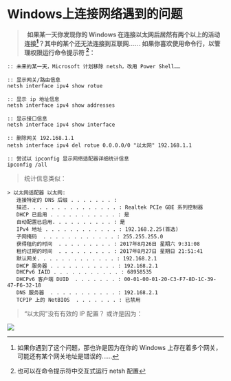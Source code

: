 # Windows上连接网络遇到的问题

> **&nbsp;&nbsp;如果某一天你发现你的 Windows 在连接以太网后居然有两个以上的活动连接[^conn]？其中的某个还无法连接到互联网…… 如果你喜欢使用命令行，以管理权限运行命令提示符 [^netsh]：**

```batch
:: 未来的某一天，Microsoft 计划移除 netsh，改用 Power Shell……

:: 显示网关/路由信息
netsh interface ipv4 show rotue

:: 显示 ip 地址信息
netsh interface ipv4 show addresses

:: 显示接口信息 
netsh interface ipv4 show interface

:: 删除网关 192.168.1.1
netsh interface ipv4 del rotue 0.0.0.0/0 "以太网" 192.168.1.1
```

```batch
:: 尝试以 ipconfig 显示网络适配器详细统计信息
ipconfig /all
```

> 统计信息类似：

```
> 以太网适配器 以太网:
   连接特定的 DNS 后缀 . . . . . . . :
   描述. . . . . . . . . . . . . . . : Realtek PCIe GBE 系列控制器
   DHCP 已启用 . . . . . . . . . . . : 是
   自动配置已启用. . . . . . . . . . : 是
   IPv4 地址 . . . . . . . . . . . . : 192.168.2.25(首选)
   子网掩码  . . . . . . . . . . . . : 255.255.255.0
   获得租约的时间  . . . . . . . . . : 2017年8月26日 星期六 9:31:08
   租约过期的时间  . . . . . . . . . : 2017年8月27日 星期日 21:51:41
   默认网关. . . . . . . . . . . . . : 192.168.2.1
   DHCP 服务器 . . . . . . . . . . . : 192.168.2.1
   DHCPv6 IAID . . . . . . . . . . . : 68958535
   DHCPv6 客户端 DUID  . . . . . . . : 00-01-00-01-20-C3-F7-8D-1C-39-47-F6-32-18
   DNS 服务器  . . . . . . . . . . . : 192.168.2.1
   TCPIP 上的 NetBIOS  . . . . . . . : 已禁用
 ```

> “以太网”没有有效的 IP 配置？ 或许是因为：

 ![](_v_images/1543941323_7890.jpg)

[^route]: 网关一般是指路由器……

[^netsh]: 也可以在命令提示符中交互式运行 netsh 配置

[^conn]:  如果你遇到了这个问题，那也许是因为在你的 Windows 上存在着多个网关[^route]，可能还有某个网关地址是错误的……

